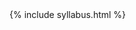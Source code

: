 <!DOCTYPE html>
<html dir="ltr" lang="en">
<head>
  <meta charset="UTF-8" />
  <meta name="viewport" content="width=device-width, initial-scale=1">
  <title>{{ site.title }}</title>
  <meta name="keywords" content="{{ site.keywords }}">
  <meta name="description" content="{{ site.description }}">
  <link rel="stylesheet" href="combo.css">
  <link href='http://fonts.googleapis.com/css?family=Raleway:400,300,700' rel='stylesheet' type='text/css'>
  <link rel="stylesheet" href="//netdna.bootstrapcdn.com/font-awesome/4.2.0/css/font-awesome.min.css">
  <link rel="stylesheet" href="https://maxcdn.bootstrapcdn.com/bootstrap/3.3.2/css/bootstrap.min.css">
  <script src="//ajax.googleapis.com/ajax/libs/jquery/2.1.1/jquery.min.js"></script>
<script src="js/site.js"></script>
<script src="js/bootstrap.js"></script>
<script src="https://cdnjs.cloudflare.com/ajax/libs/marked/0.3.2/marked.min.js"></script>
<script type="text/javascript" src="http://cdn.mathjax.org/mathjax/latest/MathJax.js?config=TeX-AMS-MML_HTMLorMML"></script>
</head>
<body>
  {% include syllabus.html %}
</body>
</html>
